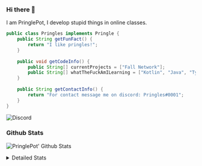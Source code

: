### Hi there 👋

I am PringlePot, I develop stupid things in online classes. 

```java
public class Pringles implements Pringle {
    public String getFunFact() {
        return "I like pringles!";
    }
    
    public void getCodeInfo() {
        public String[] currentProjects = ["Fall Network"];
        public String[] whatTheFuckAmILearning = ["Kotlin", "Java", "Typescript", "NextJS"];
    }
    
    public String getContactInfo() {
        return "For contact message me on discord: Pringles#0001";
    }
}
```
![Discord](https://discord.c99.nl/widget/theme-1/226911291636318208.png)


### Github Stats
![PringlePot' Github Stats](https://github-readme-stats.vercel.app/api?username=PringlePot&show_icons=true&theme=dark)

<details>
  <summary>Detailed Stats</summary>
    
<!--START_SECTION:waka-->
![Lines of code](https://img.shields.io/badge/From%20Hello%20World%20I%27ve%20Written-47677%20lines%20of%20code-blue)

**🐱 My Github Data** 

> 🏆 305 Contributions in the Year 2021
 > 
> 📦 84.5 kB Used in Github's Storage 
 > 
> 💼 Opted to Hire
 > 
> 📜 2 Public Repositories 
 > 
> 🔑 7 Private Repositories  
 > 
**I'm an Early 🐤** 

```text
🌞 Morning    48 commits     ██████░░░░░░░░░░░░░░░░░░░   23.76% 
🌆 Daytime    91 commits     ███████████░░░░░░░░░░░░░░   45.05% 
🌃 Evening    63 commits     ███████░░░░░░░░░░░░░░░░░░   31.19% 
🌙 Night      0 commits      ░░░░░░░░░░░░░░░░░░░░░░░░░   0.0%

```
📅 **I'm Most Productive on Friday** 

```text
Monday       30 commits     ███░░░░░░░░░░░░░░░░░░░░░░   14.85% 
Tuesday      33 commits     ████░░░░░░░░░░░░░░░░░░░░░   16.34% 
Wednesday    15 commits     █░░░░░░░░░░░░░░░░░░░░░░░░   7.43% 
Thursday     33 commits     ████░░░░░░░░░░░░░░░░░░░░░   16.34% 
Friday       51 commits     ██████░░░░░░░░░░░░░░░░░░░   25.25% 
Saturday     34 commits     ████░░░░░░░░░░░░░░░░░░░░░   16.83% 
Sunday       6 commits      ░░░░░░░░░░░░░░░░░░░░░░░░░   2.97%

```


📊 **This Week I Spent My Time On** 

```text
💬 Programming Languages: 
Java                     12 hrs 11 mins      ███████████████████████░░   95.02% 
XML                      26 mins             ░░░░░░░░░░░░░░░░░░░░░░░░░   3.42% 
Properties               5 mins              ░░░░░░░░░░░░░░░░░░░░░░░░░   0.65% 
Kotlin                   3 mins              ░░░░░░░░░░░░░░░░░░░░░░░░░   0.47% 
Python                   2 mins              ░░░░░░░░░░░░░░░░░░░░░░░░░   0.26%

🔥 Editors: 
IntelliJ                 12 hrs 47 mins      █████████████████████████   99.74% 
Sublime Text             2 mins              ░░░░░░░░░░░░░░░░░░░░░░░░░   0.26%

```

**I Mostly Code in Java** 

```text
Java                     5 repos             ████████████████████░░░░░   83.33% 
Kotlin                   1 repo              ████░░░░░░░░░░░░░░░░░░░░░   16.67%

```



<!--END_SECTION:waka-->
</details>
